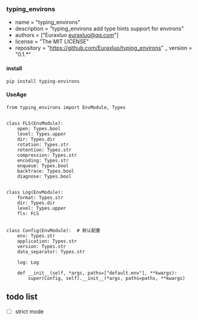 ### typing_environs 
- name = "typing_environs"
- description = "typing_environs add type hints support  for environs"
- authors = ["Euraxluo <euraxluo@qq.com>"]
- license = "The MIT LICENSE"
- repository = "https://github.com/Euraxluo/typing_environs"
_ version = "0.1.*"

#### install
`pip install typing-environs`

#### UseAge
```
from typing_environs import EnvModule, Types


class FLS(EnvModule):
    open: Types.bool
    level: Types.upper
    dir: Types.dir
    rotation: Types.str
    retention: Types.str
    compression: Types.str
    encoding: Types.str
    enqueue: Types.bool
    backtrace: Types.bool
    diagnose: Types.bool


class Log(EnvModule):
    format: Types.str
    dir: Types.dir
    level: Types.upper
    fls: FLS


class Config(EnvModule):  # 默认配置
    env: Types.str
    application: Types.str
    version: Types.str
    data_separator: Types.str

    log: Log

    def __init__(self, *args, paths=["default.env"], **kwargs):
        super(Config, self).__init__(*args, paths=paths, **kwargs)
```

## todo list
- [ ] strict mode